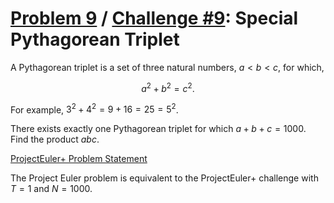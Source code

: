[Problem 9](https://projecteuler.net/problem=9) /
[Challenge #9](https://www.hackerrank.com/contests/projecteuler/challenges/euler009/problem):
Special Pythagorean Triplet
===========================

A Pythagorean triplet is a set of three natural numbers, $a \lt b \lt c$, for
which,

$$a^2 + b^2 = c^2.$$

For example, $3^2 + 4^2 = 9 + 16 = 25 = 5^2$.

There exists exactly one Pythagorean triplet for which $a + b + c = 1000$.<br>
Find the product $abc$.

[ProjectEuler+ Problem Statement](ProjectEuler%2B%20Challenge%20%239%20Problem%20Statement.pdf)

The Project Euler problem is equivalent to the ProjectEuler+ challenge with
$T = 1$ and $N = 1000$.
